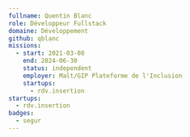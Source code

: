```yaml
---
fullname: Quentin Blanc
role: Développeur Fullstack
domaine: Développement
github: qblanc
missions:
  - start: 2021-03-08
    end: 2024-06-30
    status: independent
    employer: Malt/GIP Plateforme de l'Inclusion
    startups:
      - rdv.insertion
startups:
  - rdv.insertion
badges:
  - segur
---
```

